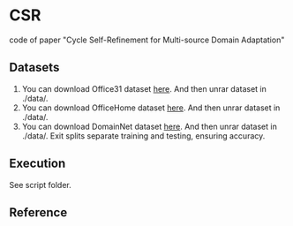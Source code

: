# CSR
code of paper "Cycle Self-Refinement for Multi-source Domain Adaptation"

## Datasets
1. You can download Office31 dataset [here](https://drive.google.com/file/d/1t5eOLvREHB08Nzl4iuDwiedWtbmNgD74/view?usp=drive_link). And then unrar dataset in ./data/. 
2. You can download OfficeHome dataset [here](https://drive.google.com/file/d/1WbKtGUyzVJ3JhF0PlJg489LQ6m6Jsn4H/view?usp=drive_link). And then unrar dataset in ./data/.  
3. You can download DomainNet dataset [here](http://ai.bu.edu/M3SDA/). And then unrar dataset in ./data/. Exit splits separate training and testing, ensuring accuracy.
## Execution
See script folder.
## Reference
